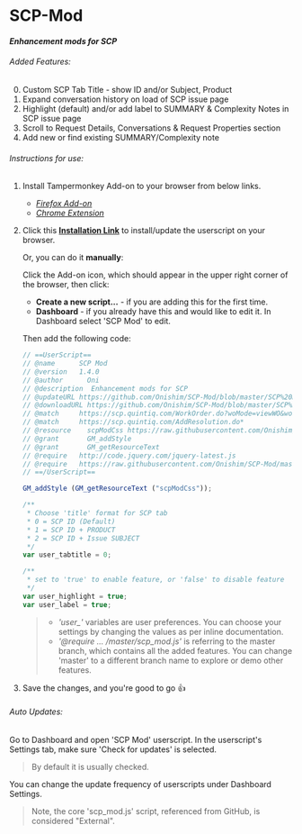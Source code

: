 # SCP-Mod
#### *Enhancement mods for SCP*

###### Added Features:
0.  Custom SCP Tab Title - show ID and/or Subject, Product
1. 	Expand conversation history on load of SCP issue page
2. 	Highlight (default) and/or add label to SUMMARY & Complexity Notes in SCP issue page 
3.	Scroll to Request Details, Conversations & Request Properties section
4.  Add new or find existing SUMMARY/Complexity note

###### Instructions for use:
1. Install Tampermonkey Add-on to your browser from below links.
    * [*Firefox Add-on*](https://addons.mozilla.org/en-US/firefox/addon/tampermonkey/?src=search)
    * [*Chrome Extension*](https://chrome.google.com/webstore/detail/tampermonkey/dhdgffkkebhmkfjojejmpbldmpobfkfo?hl=en)

2. Click this [**Installation Link**](https://github.com/Onishim/SCP-Mod/raw/master/SCP%20Mod.user.js) to install/update the userscript on your browser.
   
   Or, you can do it **manually**:
   
   Click the Add-on icon, which should appear in the upper right corner of the browser, then click:
    * **Create a new script...** - if you are adding this for the first time.
    * **Dashboard** - if you already have this and would like to edit it. In Dashboard select 'SCP Mod' to edit.


   Then add the following code:
   ```javascript
   // ==UserScript==
   // @name      SCP Mod
   // @version   1.4.0
   // @author      Oni
   // @description  Enhancement mods for SCP
   // @updateURL https://github.com/Onishim/SCP-Mod/blob/master/SCP%20Mod.user.js
   // @downloadURL https://github.com/Onishim/SCP-Mod/blob/master/SCP%20Mod.user.js
   // @match     https://scp.quintiq.com/WorkOrder.do?woMode=viewWO&woID=*
   // @match     https://scp.quintiq.com/AddResolution.do*
   // @resource    scpModCss https://raw.githubusercontent.com/Onishim/SCP-Mod/master/css/scp_mod.css
   // @grant       GM_addStyle
   // @grant       GM_getResourceText
   // @require   http://code.jquery.com/jquery-latest.js
   // @require   https://raw.githubusercontent.com/Onishim/SCP-Mod/master/scp_mod.js
   // ==/UserScript==
   
   GM_addStyle (GM_getResourceText ("scpModCss"));
   
   /**
    * Choose 'title' format for SCP tab
    * 0 = SCP ID (Default)
    * 1 = SCP ID + PRODUCT
    * 2 = SCP ID + Issue SUBJECT
    */
   var user_tabtitle = 0;
   
   /**
    * set to 'true' to enable feature, or 'false' to disable feature
    */
   var user_highlight = true;
   var user_label = true;
   ```
   >* *'user_'* variables are user preferences. You can choose your settings by changing the values as per inline documentation.
   >* _'@require ... /master/scp_mod.js'_ is referring to the master branch, which contains all the added features. You can change 'master' to a different branch name to explore or demo other features.
3. Save the changes, and you're good to go :thumbsup:

###### Auto Updates:
Go to Dashboard and open 'SCP Mod' userscript. In the userscript's Settings tab, make sure 'Check for updates' is selected.
  > By default it is usually checked.

You can change the update frequency of userscripts under Dashboard Settings.
  > Note, the core 'scp_mod.js' script, referenced from GitHub, is considered "External".
